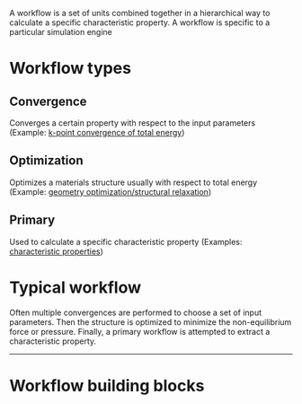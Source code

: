 <!-- by MH -->

A workflow is a set of units combined together in a hierarchical way to calculate a specific characteristic property. A workflow is specific to a particular simulation engine

# Workflow types

## Convergence

Converges a certain property with respect to the input parameters (Example: [k-point convergence of total energy](convergence-algorithms.md))

## Optimization

Optimizes a materials structure usually with respect to total energy (Example: [geometry optimization/structural relaxation](strucural-relaxation.md))

## Primary

Used to calculate a specific characteristic property (Examples: [characteristic properties](../materials/characteristic-properties.md))

# Typical workflow

Often multiple convergences are performed to choose a set of input parameters. Then the structure is optimized to minimize the non-equilibrium force or pressure. Finally, a primary workflow is attempted to extract a characteristic property.

<hr>

# Workflow building blocks

## Assignment

Declare, set, increment, and perform math operations on variables.  For example, iterating over a counter variable and a k-point density variable for k-point convergence.

## Execution

Calculation a complex material property or analysis that is not possible through a simple mathematical formula.  For example: use Quantum ESPRESSO to calculate the total energy of a system.

## Conditional

The diagram below shows an example implementation of a conditional that adjusts the input data for a unit based on the materials property:

## Mapping

Step replicated for a set of input parameters.  For example: change the element name using a list "Li, Na, K, Rb, Cs, Fr"

### Workflow example:

Currently [k-point convergence of total energy](convergence-algorithms.md) is our most complex workflow with a combination of multiple assignment units, 1 execution unit for total energy, and one conditional unit used to determine whether the total energy is converged or whether the k-point density needs to be incremented further.